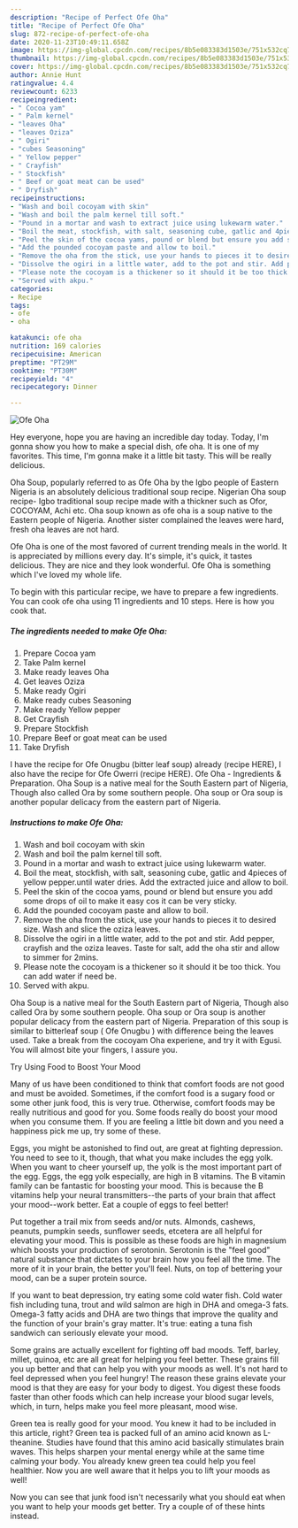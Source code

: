 ```yaml
---
description: "Recipe of Perfect Ofe Oha"
title: "Recipe of Perfect Ofe Oha"
slug: 872-recipe-of-perfect-ofe-oha
date: 2020-11-23T10:49:11.658Z
image: https://img-global.cpcdn.com/recipes/8b5e083383d1503e/751x532cq70/ofe-oha-recipe-main-photo.jpg
thumbnail: https://img-global.cpcdn.com/recipes/8b5e083383d1503e/751x532cq70/ofe-oha-recipe-main-photo.jpg
cover: https://img-global.cpcdn.com/recipes/8b5e083383d1503e/751x532cq70/ofe-oha-recipe-main-photo.jpg
author: Annie Hunt
ratingvalue: 4.4
reviewcount: 6233
recipeingredient:
- " Cocoa yam"
- " Palm kernel"
- "leaves Oha"
- "leaves Oziza"
- " Ogiri"
- "cubes Seasoning"
- " Yellow pepper"
- " Crayfish"
- " Stockfish"
- " Beef or goat meat can be used"
- " Dryfish"
recipeinstructions:
- "Wash and boil cocoyam with skin"
- "Wash and boil the palm kernel till soft."
- "Pound in a mortar and wash to extract juice using lukewarm water."
- "Boil the meat, stockfish, with salt, seasoning cube, gatlic and 4pieces of yellow pepper.until water dries. Add the extracted juice and allow to boil."
- "Peel the skin of the cocoa yams, pound or blend but ensure you add some drops of oil to make it easy cos it can be very sticky."
- "Add the pounded cocoyam paste and allow to boil."
- "Remove the oha from the stick, use your hands to pieces it to desired size. Wash and slice the oziza leaves."
- "Dissolve the ogiri in a little water, add to the pot and stir. Add pepper, crayfish and the oziza leaves. Taste for salt, add the oha stir and allow to simmer for 2mins."
- "Please note the cocoyam is a thickener so it should it be too thick. You can add water if need be."
- "Served with akpu."
categories:
- Recipe
tags:
- ofe
- oha

katakunci: ofe oha 
nutrition: 169 calories
recipecuisine: American
preptime: "PT29M"
cooktime: "PT30M"
recipeyield: "4"
recipecategory: Dinner

---
```



![Ofe Oha](https://img-global.cpcdn.com/recipes/8b5e083383d1503e/751x532cq70/ofe-oha-recipe-main-photo.jpg)

Hey everyone, hope you are having an incredible day today. Today, I'm gonna show you how to make a special dish, ofe oha. It is one of my favorites. This time, I'm gonna make it a little bit tasty. This will be really delicious.

Oha Soup, popularly referred to as Ofe Oha by the Igbo people of Eastern Nigeria is an absolutely delicious traditional soup recipe. Nigerian Oha soup recipe- Igbo traditional soup recipe made with a thickner such as Ofor, COCOYAM, Achi etc. Oha soup known as ofe oha is a soup native to the Eastern people of Nigeria. Another sister complained the leaves were hard, fresh oha leaves are not hard.

Ofe Oha is one of the most favored of current trending meals in the world. It is appreciated by millions every day. It's simple, it's quick, it tastes delicious. They are nice and they look wonderful. Ofe Oha is something which I've loved my whole life.


To begin with this particular recipe, we have to prepare a few ingredients. You can cook ofe oha using 11 ingredients and 10 steps. Here is how you cook that.

<!--inarticleads1-->

##### The ingredients needed to make Ofe Oha:

1. Prepare  Cocoa yam
1. Take  Palm kernel
1. Make ready leaves Oha
1. Get leaves Oziza
1. Make ready  Ogiri
1. Make ready cubes Seasoning
1. Make ready  Yellow pepper
1. Get  Crayfish
1. Prepare  Stockfish
1. Prepare  Beef or goat meat can be used
1. Take  Dryfish


I have the recipe for Ofe Onugbu (bitter leaf soup) already (recipe HERE), I also have the recipe for Ofe Owerri (recipe HERE). Ofe Oha - Ingredients &amp; Preparation. Oha Soup is a native meal for the South Eastern part of Nigeria, Though also called Ora by some southern people. Oha soup or Ora soup is another popular delicacy from the eastern part of Nigeria. 

<!--inarticleads2-->

##### Instructions to make Ofe Oha:

1. Wash and boil cocoyam with skin
1. Wash and boil the palm kernel till soft.
1. Pound in a mortar and wash to extract juice using lukewarm water.
1. Boil the meat, stockfish, with salt, seasoning cube, gatlic and 4pieces of yellow pepper.until water dries. Add the extracted juice and allow to boil.
1. Peel the skin of the cocoa yams, pound or blend but ensure you add some drops of oil to make it easy cos it can be very sticky.
1. Add the pounded cocoyam paste and allow to boil.
1. Remove the oha from the stick, use your hands to pieces it to desired size. Wash and slice the oziza leaves.
1. Dissolve the ogiri in a little water, add to the pot and stir. Add pepper, crayfish and the oziza leaves. Taste for salt, add the oha stir and allow to simmer for 2mins.
1. Please note the cocoyam is a thickener so it should it be too thick. You can add water if need be.
1. Served with akpu.


Oha Soup is a native meal for the South Eastern part of Nigeria, Though also called Ora by some southern people. Oha soup or Ora soup is another popular delicacy from the eastern part of Nigeria. Preparation of this soup is similar to bitterleaf soup ( Ofe Onugbu ) with difference being the leaves used. Take a break from the cocoyam Oha experiene, and try it with Egusi. You will almost bite your fingers, I assure you. 

Try Using Food to Boost Your Mood


Many of us have been conditioned to think that comfort foods are not good and must be avoided. Sometimes, if the comfort food is a sugary food or some other junk food, this is very true. Otherwise, comfort foods may be really nutritious and good for you. Some foods really do boost your mood when you consume them. If you are feeling a little bit down and you need a happiness pick me up, try some of these.

Eggs, you might be astonished to find out, are great at fighting depression. You need to see to it, though, that what you make includes the egg yolk. When you want to cheer yourself up, the yolk is the most important part of the egg. Eggs, the egg yolk especially, are high in B vitamins. The B vitamin family can be fantastic for boosting your mood. This is because the B vitamins help your neural transmitters--the parts of your brain that affect your mood--work better. Eat a couple of eggs to feel better!

Put together a trail mix from seeds and/or nuts. Almonds, cashews, peanuts, pumpkin seeds, sunflower seeds, etcetera are all helpful for elevating your mood. This is possible as these foods are high in magnesium which boosts your production of serotonin. Serotonin is the "feel good" natural substance that dictates to your brain how you feel all the time. The more of it in your brain, the better you'll feel. Nuts, on top of bettering your mood, can be a super protein source.

If you want to beat depression, try eating some cold water fish. Cold water fish including tuna, trout and wild salmon are high in DHA and omega-3 fats. Omega-3 fatty acids and DHA are two things that improve the quality and the function of your brain's gray matter. It's true: eating a tuna fish sandwich can seriously elevate your mood. 

Some grains are actually excellent for fighting off bad moods. Teff, barley, millet, quinoa, etc are all great for helping you feel better. These grains fill you up better and that can help you with your moods as well. It's not hard to feel depressed when you feel hungry! The reason these grains elevate your mood is that they are easy for your body to digest. You digest these foods faster than other foods which can help increase your blood sugar levels, which, in turn, helps make you feel more pleasant, mood wise.

Green tea is really good for your mood. You knew it had to be included in this article, right? Green tea is packed full of an amino acid known as L-theanine. Studies have found that this amino acid basically stimulates brain waves. This helps sharpen your mental energy while at the same time calming your body. You already knew green tea could help you feel healthier. Now you are well aware that it helps you to lift your moods as well!

Now you can see that junk food isn't necessarily what you should eat when you want to help your moods get better. Try  a  couple of  of  these  hints  instead.


